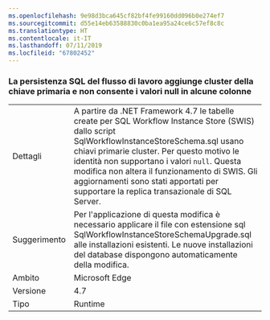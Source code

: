 ```yaml
---
ms.openlocfilehash: 9e98d3bca645cf82bf4fe99160dd096b0e274ef7
ms.sourcegitcommit: d55e14eb63588830c0ba1ea95a24ce6c57ef8c8c
ms.translationtype: HT
ms.contentlocale: it-IT
ms.lasthandoff: 07/11/2019
ms.locfileid: "67802452"
---
```

### <a name="workflow-sql-persistence-adds-primary-key-clusters-and-disallows-null-values-in-some-columns"></a>La persistenza SQL del flusso di lavoro aggiunge cluster della chiave primaria e non consente i valori null in alcune colonne

|   |   |
|---|---|
|Dettagli|A partire da .NET Framework 4.7 le tabelle create per SQL Workflow Instance Store (SWIS) dallo script SqlWorkflowInstanceStoreSchema.sql usano chiavi primarie cluster. Per questo motivo le identità non supportano i valori <code>null</code>. Questa modifica non altera il funzionamento di SWIS. Gli aggiornamenti sono stati apportati per supportare la replica transazionale di SQL Server.|
|Suggerimento|Per l'applicazione di questa modifica è necessario applicare il file con estensione sql SqlWorkflowInstanceStoreSchemaUpgrade.sql alle installazioni esistenti. Le nuove installazioni del database dispongono automaticamente della modifica.|
|Ambito|Microsoft Edge|
|Versione|4.7|
|Tipo|Runtime|

